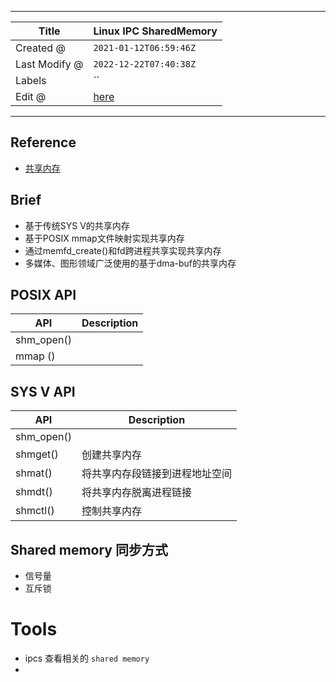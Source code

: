 -----

| Title         | Linux IPC SharedMemory                              |
| ------------- | --------------------------------------------------- |
| Created @     | `2021-01-12T06:59:46Z`                              |
| Last Modify @ | `2022-12-22T07:40:38Z`                              |
| Labels        | \`\`                                                |
| Edit @        | [here](https://github.com/junxnone/linux/issues/87) |

-----

## Reference

  - [共享内存](https://cloud.tencent.com/developer/article/1536272)

## Brief

  - 基于传统SYS V的共享内存
  - 基于POSIX mmap文件映射实现共享内存
  - 通过memfd\_create()和fd跨进程共享实现共享内存
  - 多媒体、图形领域广泛使用的基于dma-buf的共享内存

## POSIX API

| API         | Description |
| ----------- | ----------- |
| shm\_open() |             |
| mmap ()     |             |

## SYS V API

| API         | Description     |
| ----------- | --------------- |
| shm\_open() |                 |
| shmget()    | 创建共享内存          |
| shmat()     | 将共享内存段链接到进程地址空间 |
| shmdt()     | 将共享内存脱离进程链接     |
| shmctl()    | 控制共享内存          |

## Shared memory 同步方式

  - 信号量
  - 互斥锁

# Tools

  - ipcs 查看相关的 `shared memory`
  -
